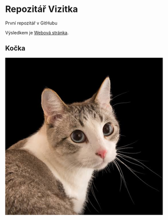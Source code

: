 # Repozitář Vizitka

První repozitář v GitHubu

Výsledkem je [Webová stránka](https://kendl.cz.github.io/Vizitka/).

## Kočka

![Kočka](images.jpg)